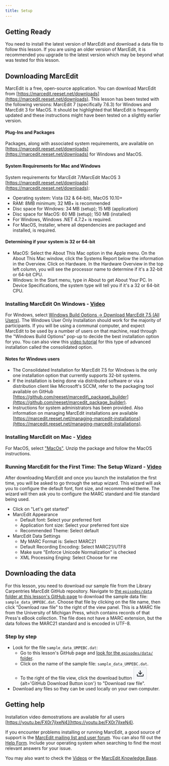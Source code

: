 ```yaml
---
title: Setup
---
```


## Getting Ready

You need to install the latest version of MarcEdit and download a data file to follow this lesson. If you are using an older version of MarcEdit, it is recommended you upgrade to the latest version which may be beyond what was tested for this lesson.

## Downloading MarcEdit

MarcEdit is a free, open-source application. You can download MarcEdit from
[https://marcedit.reeset.net/downloads](https://marcedit.reeset.net/downloads).
This lesson has been tested with the following versions: MarcEdit 7 (specifically 7.6.3) for Windows and MarcEdit 3 for MacOS. It should be highlighted that MarcEdit is frequently updated and these instructions might have been tested on a slightly earlier version. 

#### Plug-Ins and Packages

Packages, along with associated system requirements, are available on [https://marcedit.reeset.net/downloads](https://marcedit.reeset.net/downloads) for Windows and MacOS.

#### System Requirements for Mac and Windows

System requirements for MarcEdit 7/MarcEdit MacOS 3 [https://marcedit.reeset.net/downloads](https://marcedit.reeset.net/downloads):

- Operating system: Vista (32 \& 64-bit), MacOS 10.10+
- RAM: 8MB minimum; 32 MB+ is recommended
- Disc space for Windows: 34 MB (setup); 15 MB (application)
- Disc space for MacOS: 60 MB (setup); 150 MB (installed)
- For Windows, Windows .NET 4.7.2+ is required.
- For MacOS, Installer, where all dependencies are packaged and installed, is required.

#### Determining if your system is 32 or 64-bit

- MacOS: Select the About This Mac option in the Apple menu. On the About This Mac window, click the Systems Report below the information in the Overview. Click on Hardware. In the Hardware Overview in the top left column, you will see the processor name to determine if it's a 32-bit or 64-bit CPU.
- Windows: In the Start menu, type in About to get About Your PC. In Device Specifications, the system type will tell you if it's a 32 or 64-bit CPU.

### Installing MarcEdit On Windows - [Video](https://www.youtube.com/watch?v=FX0r7jIxeN4)

For Windows, select [Windows Build Options -> Download MarcEdit 7.5 (All Users)](https://marcedit.reeset.net/software/marcedit75/MarcEdit_7_5_User_Install.exe). The Windows User Only Installation should work for the majority of participants. If you will be using a communal computer, and expect MarcEdit to be used by a number of users on that machine, read through the "Windows Build Options" pop-up to decide the best installation option for you. You can also view this [video tutorial](https://youtu.be/7wYo7VoOwMI) for this type of advanced installation called the consolidated option.

#### Notes for Windows users

- The Consolidated Installation for MarcEdit 7.5 for Windows is the only one installation option that currently supports 32-bit systems.
- If the installation is being done via distributed software or via a distribution client like Microsoft's SCCM, refer to the packaging tool available on GitHub [https://github.com/reeset/marcedit\_package\_builder](https://github.com/reeset/marcedit_package_builder).
- Instructions for system administrators has been provided. Also information on managing MarcEdit installations are available [https://marcedit.reeset.net/managing-marcedit-installations](https://marcedit.reeset.net/managing-marcedit-installations).


### Installing MarcEdit on Mac - [Video](https://www.youtube.com/watch?v=m8TQsNhpw8I)

For MacOS, select ["MacOs"](https://marcedit.reeset.net/software/marcedit75/MarcEdit3_5.pkg.zip). Unzip the package and follow the MacOS instructions.

### Running MarcEdit for the First Time: The Setup Wizard - [Video](https://www.youtube.com/watch?v=iHEimALeojU)

After downloading MarcEdit and once you launch the installation the first time, you will be asked to go through the setup wizard. This wizard will ask you to configure the default font, font size, and recommended theme. The wizard will then ask you to configure the MARC standard and file standard being used.

- Click on "Let's get started"
- MarcEdit Appearance
  - Default font: Select your preferred font
  - Application font size: Select your preferred font size
  - Recommended Theme: Select default
- MarcEdit Data Settings
  - My MARC Format is: Select MARC21
  - Default Recording Encoding: Select MARC21/UTF8
  - Make sure "Enforce Unicode Normalization" is checked
  - XML Processing Enging: Select Choose for me

## Downloading the data

For this lesson, you need to download our sample file from the Library Carpentries MarcEdit GitHub repository. Navigate to [the `episodes/data` folder at this lesson's GitHub page](https://github.com/morskyjezek/lc-marcedit-2024-revisions/tree/main/episodes/data) to download the sample data file: `sample_data_UMPEBC.dat`. Choose that file by clicking on the file name, then click "Download raw file" to the right of the view panel. This is a MARC file from the University of Michigan Press, which contains records of that Press's eBook collection. The file does not have a MARC extension, but the data follows the MARC21 standard and is encoded in UTF-8.

### Step by step

- Look for the file `sample_data_UMPEBC.dat`:
  - Go to this lesson's GitHub page and [look for the `episodes/data/` folder](https://github.com/morskyjezek/lc-marcedit-2024-revisions/tree/main/episodes/data).
  - Click on the name of the sample file: `sample_data_UMPEBC.dat`.
  - To the right of the file view, click the download button ![](fig/downloadButton.png){alt='GitHub Download Button icon'} to "Download raw file".
- Download any files so they can be used locally on your own computer.

## Getting help

Installation video demostrations are available for all users [https://youtu.be/FX0r7jIxeN4](https://youtu.be/FX0r7jIxeN4).

If you encounter problems installing or running MarcEdit, a good source of support is the [MarcEdit mailing list and user forum](https://listserv.gmu.edu/cgi-bin/wa?A0=marcedit-l). You can also fill out the [Help Form](https://marcedit.reeset.net/contact-me).
Include your operating system when searching to find the most relevant answers for your issue.

You may also want to check the [Videos](https://www.youtube.com/playlist?list=PLrHRsJ91nVFScJLS91SWR5awtFfpewMWg) or the [MarcEdit Knowledge Base](https://marcedit.reeset.net/archives/category/knowledge_base).
